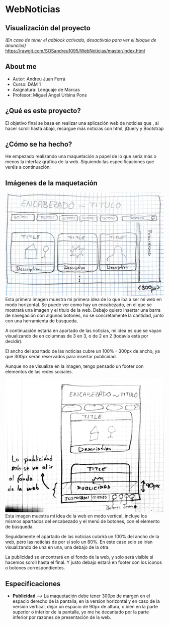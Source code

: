 # WebNoticias

Visualización del proyecto
--------------------------
*(En caso de tener el adblock activado, desactívalo para ver el bloque de anuncios)*
https://rawgit.com/SOSandreu1095/WebNoticias/master/index.html

About me
--------
- Autor: Andreu Juan Ferrá
- Curso: DAM 1
- Asignatura: Lenguaje de Marcas
- Profesor: Miguel Angel Urbina Pons

¿Qué es este proyecto?
----------------------
El objetivo final se basa en realizar una aplicación web de noticias que , al hacer scroll hasta abajo, recargue más noticias con html, jQuery y Bootstrap

¿Cómo se ha hecho?
------------------
He empezado realizando una maquetación a papel de lo que sería más o menos la interfaz gráfica de la web. Siguiendo las
especificaciones que veréis a continuación:

Imágenes de la maquetación
--------------------------
![Image of maq Hor](img/maquetacion/maqH.jpeg)
Esta primera imagen muestra mi primera idea de lo que iba a ser mi web en modo horizontal. Se puede ver como
hay un encabezado, en el que se mostrará una imagen y el título de la web. Debajo quiero insertar una barra de
navegación con algunos botones, no se concrétamente la cantidad, junto con una herramienta de búsqueda.

A continuación estaría en apartado de las noticias, mi idea es que se vayan visualizando de en columnas de
3 en 3, o de 2 en 2 (todavía está por decidir).

El ancho del apartado de las noticias cubre un 100% - 300px de ancho, ya que 300px serán reservados para
insertar publicidad.

Aunque no se visualize en la imagen, tengo pensado un footer con elementos de las redes sociales.

![Image of maq Ver](img/maquetacion/maqV.jpeg)
Esta imagen muestra mi idea de la web en modo vertical, incluye los mismos apartados del encabezado y el
menú de botones, con el elemento de búsqueda.

Seguidamente el apartado de las noticias cubrirá un 100% del ancho de la web, pero las noticias de por si solo un
80%. En este caso solo se irían visualizando de una en una, una debajo de la otra.

La publicidad se encontrará en el fondo de la web, y solo será visible si hacemos scroll hasta el final. Y
justo debajo estará en footer con los iconos o botones correspondientes.

Especificaciones
----------------
- __Publicidad__ --> La maquetación debe tener 300px de margen en el espacio derecho de la pantalla, en la version horizontal y en caso
de la versión vertical, dejar un espacio de 90px de altura, o bien en la parte superior o inferior de la pantalla, yo
me he decantado por la parte inferior por razones de presentación de la web.
